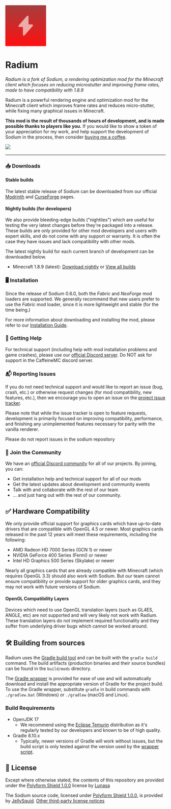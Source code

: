 <img src="common/src/main/resources/radium-icon.png" width="128">

# Radium
*Radium is a fork of Sodium, a rendering optimization mod for the Minecraft client which focuses on reducing microstutter and improving frame rates, made to have compatibility with 1.8.9*

Radium is a powerful rendering engine and optimization mod for the Minecraft client which improves frame rates and reduces
micro-stutter, while fixing many graphical issues in Minecraft.

**This mod is the result of thousands of hours of development, and is made possible thanks to players like you.** If you
would like to show a token of your appreciation for my work, and help support the development of Sodium in the process,
then consider [buying me a coffee](https://caffeinemc.net/donate).

<a href="https://caffeinemc.net/donate"><img src="https://storage.ko-fi.com/cdn/kofi2.png?v=3" width="180"/></a>

---

### 📥 Downloads

#### Stable builds

The latest stable release of Sodium can be downloaded from our official [Modrinth](https://modrinth.com/mod/radium-fabric) and
[CurseForge](https://www.curseforge.com/minecraft/mc-mods/radium-fabric) pages.

#### Nightly builds (for developers)

We also provide bleeding-edge builds ("nightlies") which are useful for testing the very latest changes before they're
packaged into a release. These builds are only provided for other mod developers and users with expert skills, and do
not come with any support or warranty. It is often the case they have issues and lack compatibility with other mods.

The latest nightly build for each current branch of development can be downloaded below.

- Minecraft 1.8.9 (latest): [Download nightly](https://nightly.link/VexorMC/sodium/workflows/build-commit/dev/sodium-artifacts-dev.zip) or [View all builds](https://github.com/VexorMC/sodium/actions/workflows/build-commit.yml?query=branch%3Adev)

### 🖥️ Installation

Since the release of Sodium 0.6.0, both the _Fabric_ and _NeoForge_ mod loaders are supported. We generally recommend
that new users prefer to use the _Fabric_ mod loader, since it is more lightweight and stable (for the time being.)

For more information about downloading and installing the mod, please refer to our [Installation Guide](https://github.com/VexorMC/sodium/wiki/Installation).

### 🙇 Getting Help

For technical support (including help with mod installation problems and game crashes), please use our
[official Discord server](https://caffeinemc.net/discord). Do NOT ask for support in the CaffeineMC discord server.

### 📬 Reporting Issues

If you do not need technical support and would like to report an issue (bug, crash, etc.) or otherwise request changes
(for mod compatibility, new features, etc.), then we encourage you to open an issue on the
[project issue tracker](https://github.com/VexorMC/sodium/issues).

Please note that while the issue tracker is open to feature requests, development is primarily focused on
improving compatibility, performance, and finishing any unimplemented features necessary for parity with
the vanilla renderer.

Please do not report issues in the sodium repository

### 💬 Join the Community

We have an [official Discord community](https://discord.gg/eg7HsN67) for all of our projects. By joining, you can:
- Get installation help and technical support for all of our mods
- Get the latest updates about development and community events
- Talk with and collaborate with the rest of our team
- ... and just hang out with the rest of our community.

## ✅ Hardware Compatibility

We only provide official support for graphics cards which have up-to-date drivers that are compatible with OpenGL 4.5
or newer. Most graphics cards released in the past 12 years will meet these requirements, including the following:

- AMD Radeon HD 7000 Series (GCN 1) or newer
- NVIDIA GeForce 400 Series (Fermi) or newer
- Intel HD Graphics 500 Series (Skylake) or newer

Nearly all graphics cards that are already compatible with Minecraft (which requires OpenGL 3.3) should also work
with Sodium. But our team cannot ensure compatibility or provide support for older graphics cards, and they may
not work with future versions of Sodium.

#### OpenGL Compatibility Layers

Devices which need to use OpenGL translation layers (such as GL4ES, ANGLE, etc) are not supported and will very likely
not work with Radium. These translation layers do not implement required functionality and they suffer from underlying
driver bugs which cannot be worked around.

## 🛠️ Building from sources

Radium uses the [Gradle build tool](https://gradle.org/) and can be built with the `gradle build` command. The build
artifacts (production binaries and their source bundles) can be found in the `build/mods` directory.

The [Gradle wrapper](https://docs.gradle.org/current/userguide/gradle_wrapper.html#sec:using_wrapper) is provided for ease of use and will automatically download and install the
appropriate version of Gradle for the project build. To use the Gradle wrapper, substitute `gradle` in build commands
with `./gradlew.bat` (Windows) or `./gradlew` (macOS and Linux).

### Build Requirements

- OpenJDK 17
    - We recommend using the [Eclipse Temurin](https://adoptium.net/) distribution as it's regularly tested by our developers and known
      to be of high quality.
- Gradle 8.10.x
    - Typically, newer versions of Gradle will work without issues, but the build script is only tested against the
      version used by the [wrapper script](/gradle/wrapper/gradle-wrapper.properties).

## 📜 License

Except where otherwise stated, the contents of this repository are provided under the [Polyform Shield 1.0.0](SODIUM-LICENSE.md) license by [Lunasa](https://lunasa.dev)

The Sodium source code, licensed under [Polyform Shield 1.0.0](SODIUM-LICENSE.md), is provided by [JellySquid](https://jellysquid.me).
[Other third-party license notices](thirdparty/NOTICE.txt)
